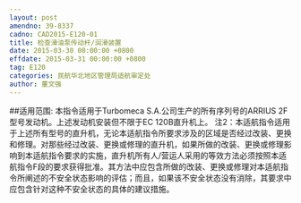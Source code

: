 ```yaml
---
layout: post
amendno: 39-8337
cadno: CAD2015-E120-01
title: 检查滑油泵传动杆/润滑装置
date: 2015-03-30 00:00:00 +0800
effdate: 2015-03-31 00:00:00 +0800
tag: E120
categories: 民航华北地区管理局适航审定处
author: 董文强
---
```


##适用范围:
本指令适用于Turbomeca S.A.公司生产的所有序列号的ARRIUS 2F型号发动机。上述发动机安装但不限于EC 120B直升机上。
注2：本适航指令适用于上述所有型号的直升机，无论本适航指令所要求涉及的区域是否经过改装、更换和修理。对那些经过改装、更换或修理的直升机，如果所做的改装、更换或修理影响到本适航指令要求的实施，直升机所有人/营运人采用的等效方法必须按照本适航指令F段的要求获得批准。其方法中应包含所做的改装、更换或修理对本适航指令所阐述的不安全状态影响的评估；而且，如果该不安全状态没有消除，其要求中应包含针对这种不安全状态的具体的建议措施。

